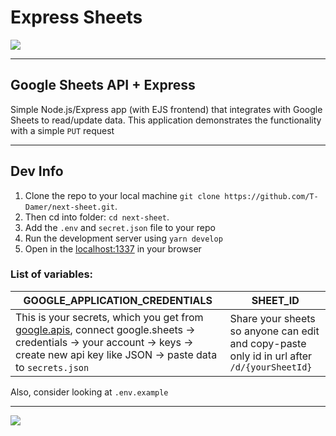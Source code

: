 # Express Sheets

<a href="https://express-sheets-td.herokuapp.com/"><img src="https://user-images.githubusercontent.com/49658988/128833676-8cd09477-7916-43ce-8ee1-9efb02df8d13.gif"></img></a>

---

## Google Sheets API + Express

Simple Node.js/Express app (with EJS frontend) that integrates with Google Sheets to read/update data. This application demonstrates the functionality with a simple `PUT` request

---

## Dev Info

1. Clone the repo to your local machine `git clone https://github.com/T-Damer/next-sheet.git`.
2. Then cd into folder: `cd next-sheet`.
3. Add the `.env` and `secret.json` file to your repo
4. Run the development server using `yarn develop`
5. Open in the [localhost:1337](http://localhost:1337/) in your browser

### List of variables:

| GOOGLE_APPLICATION_CREDENTIALS                                                                                                                                                                                               | SHEET_ID                                                                                    |
| ---------------------------------------------------------------------------------------------------------------------------------------------------------------------------------------------------------------------------- | ------------------------------------------------------------------------------------------- |
| This is your secrets, which you get from [google.apis](https://console.cloud.google.com/apis/), connect google.sheets -> credentials -> your account -> keys -> create new api key like JSON -> paste data to `secrets.json` | Share your sheets so anyone can edit and copy-paste only id in url after `/d/{yourSheetId}` |

Also, consider looking at `.env.example`

---

<a href="https://www.buymeacoffee.com/tdamer"><img src="https://img.buymeacoffee.com/button-api/?text=Support me with a coffee&emoji=☕️&slug=tdamer&button_colour=ffcc33&font_colour=000&font_family=Lato&outline_colour=000&coffee_colour=000"></a>
